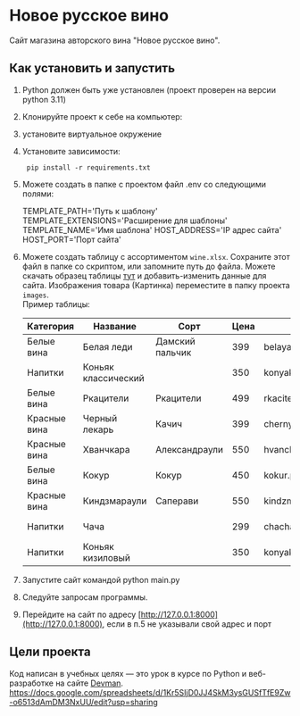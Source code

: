 # Новое русское вино

Сайт магазина авторского вина "Новое русское вино".

## Как установить и запустить

1. Python должен быть уже установлен (проект проверен на версии python 3.11)

2. Клонируйте проект к себе на компьютер:

3. установите виртуальное окружение

4. Установите зависимости:

        pip install -r requirements.txt

5. Можете создать в папке с проектом файл .env со следующими полями:

   TEMPLATE_PATH='Путь к шаблону'
   TEMPLATE_EXTENSIONS='Расширение для шаблоны'
   TEMPLATE_NAME='Имя шаблона'
   HOST_ADDRESS='IP адрес сайта'
   HOST_PORT='Порт сайта'

6. Можете создать таблицу с ассортиментом `wine.xlsx`. Сохраните этот файл в папке со скриптом, или запомните путь до файла.
Можете скачать образец таблицы [тут](https://dvmn.org/filer/canonical/1610450333/763/) и добавить-изменить данные для сайта. Изображения товара (Картинка) переместите в папку проекта `images`.   
Пример таблицы:

   | **Категория** | **Название**        | **Сорт**        | **Цена** | **Картинка**             | **Акция**            |
   |---------------|---------------------|-----------------|----------|--------------------------|----------------------|
   | Белые вина    | Белая леди          | Дамский пальчик | 399      | belaya_ledi.png          | Выгодное предложение |
   | Напитки       | Коньяк классический |                 | 350      | konyak_klassicheskyi.png |                      |
   | Белые вина    | Ркацители           | Ркацители       | 499      | rkaciteli.png            |                      |
   | Красные вина  | Черный лекарь       | Качич           | 399      | chernyi_lekar.png        |                      |
   | Красные вина  | Хванчкара           | Александраули   | 550      | hvanchkara.png           |                      |
   | Белые вина    | Кокур               | Кокур           | 450      | kokur.png                |                      |
   | Красные вина  | Киндзмараули        | Саперави        | 550      | kindzmarauli.png         |                      |
   | Напитки       | Чача                |                 | 299      | chacha.png               | Выгодное предложение |
   | Напитки       | Коньяк кизиловый    |                 | 350      | konyak_kizilovyi.png     |                      |
7. Запустите сайт командой
      python main.py
8. Следуйте запросам программы.

9. Перейдите на сайт по адресу [http://127.0.0.1:8000](http://127.0.0.1:8000), если в п.5 не указывали свой адрес и порт



## Цели проекта

Код написан в учебных целях — это урок в курсе по Python и веб-разработке на сайте [Devman](https://dvmn.org).
https://docs.google.com/spreadsheets/d/1Kr5SIjD0JJ4SkM3ysGUSfTfE9Zw-o6513dAmDM3NxUU/edit?usp=sharing



   